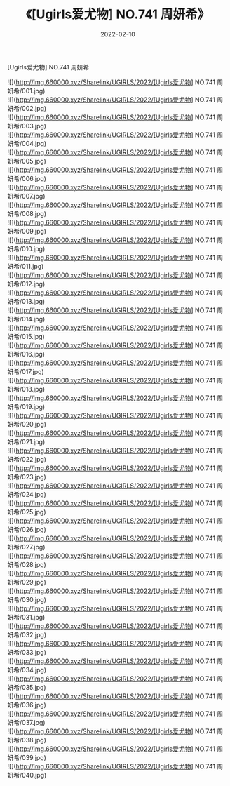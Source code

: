 ﻿---
layout: post
title:  《[Ugirls爱尤物] NO.741 周妍希》
date:   2022-02-10
img: http://img.660000.xyz/Sharelink/UGIRLS/2022/[Ugirls爱尤物] NO.741 周妍希/000.jpg
categories: [美女, 清纯, 唯美]
---

[Ugirls爱尤物] NO.741 周妍希

 ![](http://img.660000.xyz/Sharelink/UGIRLS/2022/[Ugirls爱尤物] NO.741 周妍希/001.jpg) <br>![](http://img.660000.xyz/Sharelink/UGIRLS/2022/[Ugirls爱尤物] NO.741 周妍希/002.jpg) <br>![](http://img.660000.xyz/Sharelink/UGIRLS/2022/[Ugirls爱尤物] NO.741 周妍希/003.jpg) <br>![](http://img.660000.xyz/Sharelink/UGIRLS/2022/[Ugirls爱尤物] NO.741 周妍希/004.jpg) <br>![](http://img.660000.xyz/Sharelink/UGIRLS/2022/[Ugirls爱尤物] NO.741 周妍希/005.jpg) <br>![](http://img.660000.xyz/Sharelink/UGIRLS/2022/[Ugirls爱尤物] NO.741 周妍希/006.jpg) <br>![](http://img.660000.xyz/Sharelink/UGIRLS/2022/[Ugirls爱尤物] NO.741 周妍希/007.jpg) <br>![](http://img.660000.xyz/Sharelink/UGIRLS/2022/[Ugirls爱尤物] NO.741 周妍希/008.jpg) <br>![](http://img.660000.xyz/Sharelink/UGIRLS/2022/[Ugirls爱尤物] NO.741 周妍希/009.jpg) <br>![](http://img.660000.xyz/Sharelink/UGIRLS/2022/[Ugirls爱尤物] NO.741 周妍希/010.jpg) <br>![](http://img.660000.xyz/Sharelink/UGIRLS/2022/[Ugirls爱尤物] NO.741 周妍希/011.jpg) <br>![](http://img.660000.xyz/Sharelink/UGIRLS/2022/[Ugirls爱尤物] NO.741 周妍希/012.jpg) <br>![](http://img.660000.xyz/Sharelink/UGIRLS/2022/[Ugirls爱尤物] NO.741 周妍希/013.jpg) <br>![](http://img.660000.xyz/Sharelink/UGIRLS/2022/[Ugirls爱尤物] NO.741 周妍希/014.jpg) <br>![](http://img.660000.xyz/Sharelink/UGIRLS/2022/[Ugirls爱尤物] NO.741 周妍希/015.jpg) <br>![](http://img.660000.xyz/Sharelink/UGIRLS/2022/[Ugirls爱尤物] NO.741 周妍希/016.jpg) <br>![](http://img.660000.xyz/Sharelink/UGIRLS/2022/[Ugirls爱尤物] NO.741 周妍希/017.jpg) <br>![](http://img.660000.xyz/Sharelink/UGIRLS/2022/[Ugirls爱尤物] NO.741 周妍希/018.jpg) <br>![](http://img.660000.xyz/Sharelink/UGIRLS/2022/[Ugirls爱尤物] NO.741 周妍希/019.jpg) <br>![](http://img.660000.xyz/Sharelink/UGIRLS/2022/[Ugirls爱尤物] NO.741 周妍希/020.jpg) <br>![](http://img.660000.xyz/Sharelink/UGIRLS/2022/[Ugirls爱尤物] NO.741 周妍希/021.jpg) <br>![](http://img.660000.xyz/Sharelink/UGIRLS/2022/[Ugirls爱尤物] NO.741 周妍希/022.jpg) <br>![](http://img.660000.xyz/Sharelink/UGIRLS/2022/[Ugirls爱尤物] NO.741 周妍希/023.jpg) <br>![](http://img.660000.xyz/Sharelink/UGIRLS/2022/[Ugirls爱尤物] NO.741 周妍希/024.jpg) <br>![](http://img.660000.xyz/Sharelink/UGIRLS/2022/[Ugirls爱尤物] NO.741 周妍希/025.jpg) <br>![](http://img.660000.xyz/Sharelink/UGIRLS/2022/[Ugirls爱尤物] NO.741 周妍希/026.jpg) <br>![](http://img.660000.xyz/Sharelink/UGIRLS/2022/[Ugirls爱尤物] NO.741 周妍希/027.jpg) <br>![](http://img.660000.xyz/Sharelink/UGIRLS/2022/[Ugirls爱尤物] NO.741 周妍希/028.jpg) <br>![](http://img.660000.xyz/Sharelink/UGIRLS/2022/[Ugirls爱尤物] NO.741 周妍希/029.jpg) <br>![](http://img.660000.xyz/Sharelink/UGIRLS/2022/[Ugirls爱尤物] NO.741 周妍希/030.jpg) <br>![](http://img.660000.xyz/Sharelink/UGIRLS/2022/[Ugirls爱尤物] NO.741 周妍希/031.jpg) <br>![](http://img.660000.xyz/Sharelink/UGIRLS/2022/[Ugirls爱尤物] NO.741 周妍希/032.jpg) <br>![](http://img.660000.xyz/Sharelink/UGIRLS/2022/[Ugirls爱尤物] NO.741 周妍希/033.jpg) <br>![](http://img.660000.xyz/Sharelink/UGIRLS/2022/[Ugirls爱尤物] NO.741 周妍希/034.jpg) <br>![](http://img.660000.xyz/Sharelink/UGIRLS/2022/[Ugirls爱尤物] NO.741 周妍希/035.jpg) <br>![](http://img.660000.xyz/Sharelink/UGIRLS/2022/[Ugirls爱尤物] NO.741 周妍希/036.jpg) <br>![](http://img.660000.xyz/Sharelink/UGIRLS/2022/[Ugirls爱尤物] NO.741 周妍希/037.jpg) <br>![](http://img.660000.xyz/Sharelink/UGIRLS/2022/[Ugirls爱尤物] NO.741 周妍希/038.jpg) <br>![](http://img.660000.xyz/Sharelink/UGIRLS/2022/[Ugirls爱尤物] NO.741 周妍希/039.jpg) <br>![](http://img.660000.xyz/Sharelink/UGIRLS/2022/[Ugirls爱尤物] NO.741 周妍希/040.jpg) <br>
